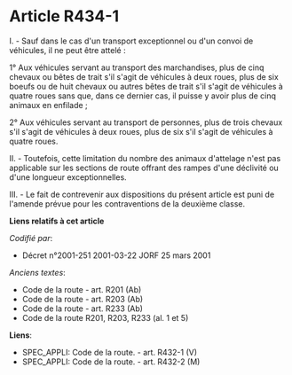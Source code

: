 # Article R434-1

I. - Sauf dans le cas d'un transport exceptionnel ou d'un convoi de véhicules, il ne peut être attelé :

1° Aux véhicules servant au transport des marchandises, plus de cinq chevaux ou bêtes de trait s'il s'agit de véhicules à
deux roues, plus de six boeufs ou de huit chevaux ou autres bêtes de trait s'il s'agit de véhicules à quatre roues sans que,
dans ce dernier cas, il puisse y avoir plus de cinq animaux en enfilade ;

2° Aux véhicules servant au transport de personnes, plus de trois chevaux s'il s'agit de véhicules à deux roues, plus de six
s'il s'agit de véhicules à quatre roues.

II. - Toutefois, cette limitation du nombre des animaux d'attelage n'est pas applicable sur les sections de route offrant des
rampes d'une déclivité ou d'une longueur exceptionnelles.

III. - Le fait de contrevenir aux dispositions du présent article est puni de l'amende prévue pour les contraventions de la
deuxième classe.

**Liens relatifs à cet article**

_Codifié par_:

  - Décret n°2001-251 2001-03-22 JORF 25 mars 2001

_Anciens textes_:

  - Code de la route - art. R201 (Ab)
  - Code de la route - art. R203 (Ab)
  - Code de la route - art. R233 (Ab)
  - Code de la route R201, R203, R233 (al. 1 et 5)

**Liens**:

  - SPEC_APPLI: Code de la route. - art. R432-1 (V)
  - SPEC_APPLI: Code de la route. - art. R432-2 (M)

